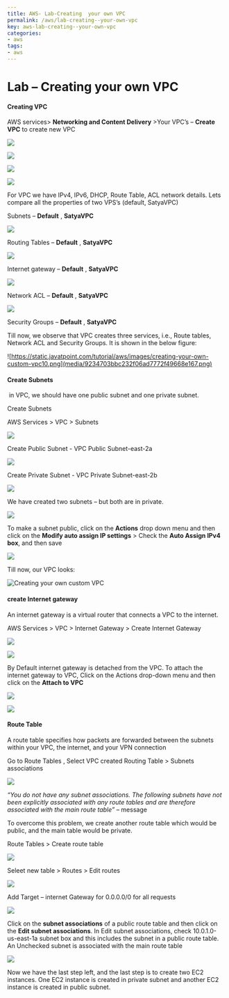```yaml
---
title: AWS- Lab-Creating  your own VPC
permalink: /aws/lab-creating--your-own-vpc
key: aws-lab-creating--your-own-vpc
categories:
- aws
tags:
- aws
---
```


Lab – Creating your own VPC
===========================

#### Creating VPC

AWS services> **Networking and Content Delivery** >Your VPC’s – **Create
VPC** to create new VPC

![](media/2360e3b417f25fb7c0b2af90aab94959.png)

![](media/b7a863cd80c0c4fd9f3714d154dcd56b.png)

![](media/faa5c43e048fee69dfd23e4a1e7dbf58.png)

![](media/9783c5ff886f102e5608f6b9ad7d06f7.png)

For VPC we have IPv4, IPv6, DHCP, Route Table, ACL network details. Lets compare
all the properties of two VPS’s (default, SatyaVPC)

Subnets – **Default** , **SatyaVPC**

![](media/79920ff7795f80f6493813d20fd49f10.png)

Routing Tables – **Default** , **SatyaVPC**

![](media/98c5f83748bbfe528771966d6abaf9b2.png)

Internet gateway – **Default** , **SatyaVPC**

![](media/26a052a32e8782ab9abe3097f4041d3d.png)

Network ACL – **Default** , **SatyaVPC**

![](media/59e3876107bc94eb163e8c0c7e8ca28f.png)

Security Groups – **Default** , **SatyaVPC**

Till now, we observe that VPC creates three services, i.e., Route tables,
Network ACL and Security Groups. It is shown in the below figure:

![https://static.javatpoint.com/tutorial/aws/images/creating-your-own-custom-vpc10.png](media/9234703bbc232f06ad7772f49668e167.png)

#### Create Subnets

 in VPC, we should have one public subnet and one private subnet.

Create Subnets

AWS Services > VPC > Subnets

![](media/add3afd7d266981bebd250581795badf.png)

Create Public Subnet - VPC Public Subnet-east-2a

![](media/7e71f05034f79101b320f9d4182436d8.png)

Create Private Subnet - VPC Private Subnet-east-2b

![](media/6fad692104ffdd2fb7a1a0074046c9b6.png)

We have created two subnets – but both are in private.

![](media/7729417fd207bffff67057b49029ad7e.png)

To make a subnet public, click on the **Actions** drop down menu and then click
on the **Modify auto assign IP settings** > Check the **Auto Assign IPv4 box**,
and then save

![](media/ad0d8c82575bb64d589ae2ba90a7792e.png)

Till now, our VPC looks:

![Creating your own custom VPC](media/3ea24a597d998d20ae1454e5e412344c.png)

#### create Internet gateway

An internet gateway is a virtual router that connects a VPC to the internet.

AWS Services > VPC > Internet Gateway > Create Internet Gateway

![](media/451925136ca96acbfe02ec5e02f0d5e2.png)

![](media/bdd66cb49af9b70d501d12421cc8b5fd.png)

By Default internet gateway is detached from the VPC. To attach the internet
gateway to VPC, Click on the Actions drop-down menu and then click on
the **Attach to VPC**

![](media/5148e3970ab1213c281c6630f528800f.png)

![](media/1478f0ad8e38736b337b8974abc4a9e3.png)

#### Route Table

A route table specifies how packets are forwarded between the subnets within
your VPC, the internet, and your VPN connection

Go to Route Tables , Select VPC created Routing Table > Subnets associations

![](media/df1aeed85d755df1527ac5595116de64.png)

*“You do not have any subnet associations. The following subnets have not been
explicitly associated with any route tables and are therefore associated with
the main route table”* – message

To overcome this problem, we create another route table which would be public,
and the main table would be private.

Route Tables > Create route table

![](media/d6b8ce94f024df876201c87d51801bc3.png)

Seleet new table > Routes > Edit routes

![](media/a06ef5f2886a69a32f81c4862bdc79bc.png)

Add Target – internet Gateway for 0.0.0.0/0 for all requests

![](media/e3a063a9dfe386dfa711e734d0509516.png)

Click on the **subnet associations** of a public route table and then click on
the **Edit subnet associations**. In Edit subnet associations, check
10.0.1.0-us-east-1a subnet box and this includes the subnet in a public route
table. An Unchecked subnet is associated with the main route table

![](media/824ddb44e3fda6deadf973850c9b07fe.png)

Now we have the last step left, and the last step is to create two EC2
instances. One EC2 instance is created in private subnet and another EC2
instance is created in public subnet.
